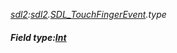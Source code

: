 _[sdl2](../../modules/sdl2/sdl2-module.md):[sdl2](../../modules/sdl2/sdl2-module.md).[SDL\_TouchFingerEvent](../../modules/sdl2/sdl2-sdl_touchfingerevent.md).type_
##### Field type:[Int](../../modules/wonkey/wonkey-types-int.md)

